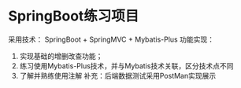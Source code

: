 # SpringBoot练习项目
采用技术：
  SpringBoot + SpringMVC + Mybatis-Plus
功能实现：
  1. 实现基础的增删改查功能；
  2. 练习使用Mybatis-Plus技术，并与Mybatis技术关联，区分技术点不同
  3. 了解并熟练使用注解
补充：后端数据测试采用PostMan实现展示
